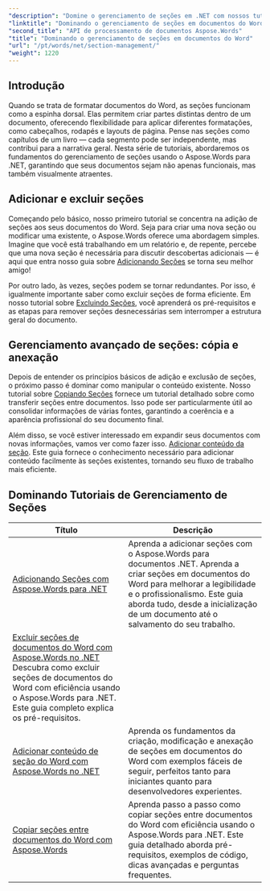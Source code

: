 ```yaml
---
"description": "Domine o gerenciamento de seções em .NET com nossos tutoriais do Aspose.Words. Aprenda a adicionar, excluir, copiar e anexar seções facilmente em documentos do Word."
"linktitle": "Dominando o gerenciamento de seções em documentos do Word"
"second_title": "API de processamento de documentos Aspose.Words"
"title": "Dominando o gerenciamento de seções em documentos do Word"
"url": "/pt/words/net/section-management/"
"weight": 1220
---
```


## Introdução

Quando se trata de formatar documentos do Word, as seções funcionam como a espinha dorsal. Elas permitem criar partes distintas dentro de um documento, oferecendo flexibilidade para aplicar diferentes formatações, como cabeçalhos, rodapés e layouts de página. Pense nas seções como capítulos de um livro — cada segmento pode ser independente, mas contribui para a narrativa geral. Nesta série de tutoriais, abordaremos os fundamentos do gerenciamento de seções usando o Aspose.Words para .NET, garantindo que seus documentos sejam não apenas funcionais, mas também visualmente atraentes.

## Adicionar e excluir seções

Começando pelo básico, nosso primeiro tutorial se concentra na adição de seções aos seus documentos do Word. Seja para criar uma nova seção ou modificar uma existente, o Aspose.Words oferece uma abordagem simples. Imagine que você está trabalhando em um relatório e, de repente, percebe que uma nova seção é necessária para discutir descobertas adicionais — é aqui que entra nosso guia sobre [Adicionando Seções](./adding-sections/) se torna seu melhor amigo! 

Por outro lado, às vezes, seções podem se tornar redundantes. Por isso, é igualmente importante saber como excluir seções de forma eficiente. Em nosso tutorial sobre [Excluindo Seções](./delete-sections-word-document/), você aprenderá os pré-requisitos e as etapas para remover seções desnecessárias sem interromper a estrutura geral do documento. 

## Gerenciamento avançado de seções: cópia e anexação

Depois de entender os princípios básicos de adição e exclusão de seções, o próximo passo é dominar como manipular o conteúdo existente. Nosso tutorial sobre [Copiando Seções](./copy-sections-word-documents/) fornece um tutorial detalhado sobre como transferir seções entre documentos. Isso pode ser particularmente útil ao consolidar informações de várias fontes, garantindo a coerência e a aparência profissional do seu documento final. 

Além disso, se você estiver interessado em expandir seus documentos com novas informações, vamos ver como fazer isso. [Adicionar conteúdo da seção](./append-section-word-content/). Este guia fornece o conhecimento necessário para adicionar conteúdo facilmente às seções existentes, tornando seu fluxo de trabalho mais eficiente.

 ## Dominando Tutoriais de Gerenciamento de Seções
| Título | Descrição |
| --- | --- |
| [Adicionando Seções com Aspose.Words para .NET](./adding-sections/) | Aprenda a adicionar seções com o Aspose.Words para documentos .NET. Aprenda a criar seções em documentos do Word para melhorar a legibilidade e o profissionalismo. Este guia aborda tudo, desde a inicialização de um documento até o salvamento do seu trabalho. |
| [Excluir seções de documentos do Word com Aspose.Words no .NET](./delete-sections-word-document/) Descubra como excluir seções de documentos do Word com eficiência usando o Aspose.Words para .NET. Este guia completo explica os pré-requisitos. |
| [Adicionar conteúdo de seção do Word com Aspose.Words no .NET](./append-section-word-content/) | Aprenda os fundamentos da criação, modificação e anexação de seções em documentos do Word com exemplos fáceis de seguir, perfeitos tanto para iniciantes quanto para desenvolvedores experientes. |
| [Copiar seções entre documentos do Word com Aspose.Words](./copy-sections-word-documents/) | Aprenda passo a passo como copiar seções entre documentos do Word com eficiência usando o Aspose.Words para .NET. Este guia detalhado aborda pré-requisitos, exemplos de código, dicas avançadas e perguntas frequentes. |